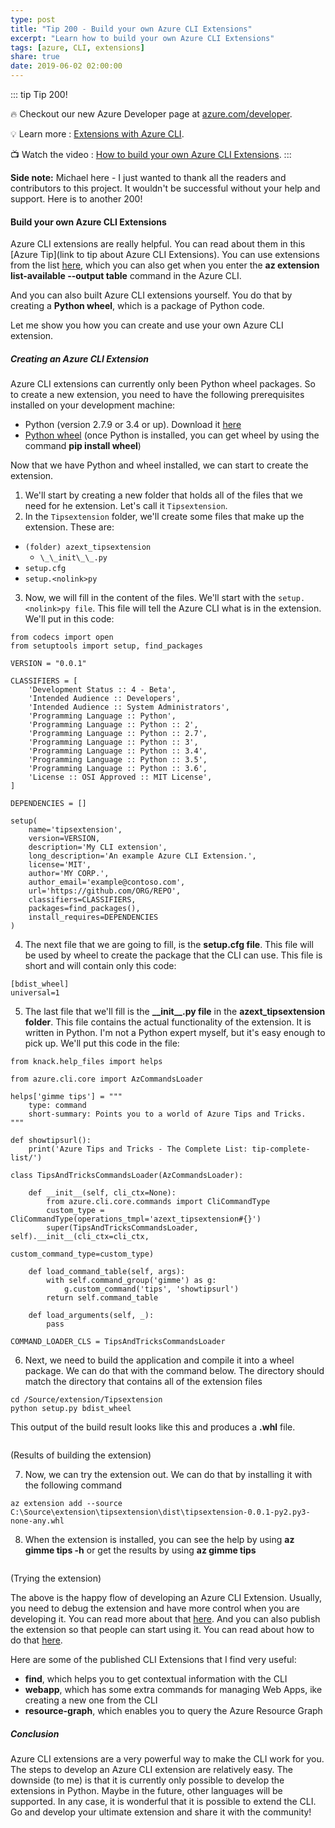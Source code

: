 ```yaml
---
type: post
title: "Tip 200 - Build your own Azure CLI Extensions"
excerpt: "Learn how to build your own Azure CLI Extensions"
tags: [azure, CLI, extensions]
share: true
date: 2019-06-02 02:00:00
---
```


::: tip Tip 200! 

:fire: Checkout our new Azure Developer page at [azure.com/developer](https://azure.com/developer?WT.mc_id=azure-azuredevtips-micrum).

:bulb: Learn more : [Extensions with Azure CLI](https://docs.microsoft.com/en-us/cli/azure/azure-cli-extensions-overview?view=azure-cli-latest?WT.mc_id=docs-azuredevtips-micrum). 

:tv: Watch the video : [How to build your own Azure CLI Extensions](https://www.youtube.com/watch?v=WOxjyJgw-ZY&list=PLLasX02E8BPCNCK8Thcxu-Y-XcBUbhFWC&index=57?WT.mc_id=youtube-azuredevtips-micrum).
:::

**Side note:** Michael here - I just wanted to thank all the readers and contributors to this project. It wouldn't be successful without your help and support. Here is to another 200!
 
#### Build your own Azure CLI Extensions

Azure CLI extensions are really helpful. You can read about them in this [Azure Tip](link to tip about Azure CLI Extensions). You can use extensions from the list [here](https://docs.microsoft.com/en-us/cli/azure/azure-cli-extensions-list?view=azure-cli-latest?WT.mc_id=docs-azuredevtips-micrum), which you can also get when you enter the **az extension list-available --output table** command in the Azure CLI. 

And you can also built Azure CLI extensions yourself. You do that by creating a **Python wheel**, which is a package of Python code.

Let me show you how you can create and use your own Azure CLI extension. 

##### Creating an Azure CLI Extension

Azure CLI extensions can currently only been Python wheel packages. So to create a new extension, you need to have the following prerequisites installed on your development machine:
 
 * Python (version 2.7.9 or 3.4 or up). Download it [here](https://www.python.org/downloads)
 * [Python wheel](https://pypi.org/project/wheel) (once Python is installed, you can get wheel by using the command **pip install wheel**)

Now that we have Python and wheel installed, we can start to create the extension.

1. We'll start by creating a new folder that holds all of the files that we need for he extension. Let's call it `Tipsextension`.
2. In the `Tipsextension` folder, we'll create some files that make up the extension. These are:
* `(folder) azext_tipsextension`
  * `\_\_init\_\_.py`
* `setup.cfg`
* `setup.<nolink>py`
 
3. Now, we will fill in the content of the files. We'll start with the `setup.<nolink>py file`. This file will tell the Azure CLI what is in the extension. We'll put in this code:

```
from codecs import open
from setuptools import setup, find_packages

VERSION = "0.0.1"

CLASSIFIERS = [
    'Development Status :: 4 - Beta',
    'Intended Audience :: Developers',
    'Intended Audience :: System Administrators',
    'Programming Language :: Python',
    'Programming Language :: Python :: 2',
    'Programming Language :: Python :: 2.7',
    'Programming Language :: Python :: 3',
    'Programming Language :: Python :: 3.4',
    'Programming Language :: Python :: 3.5',
    'Programming Language :: Python :: 3.6',
    'License :: OSI Approved :: MIT License',
]

DEPENDENCIES = []

setup(
    name='tipsextension',
    version=VERSION,
    description='My CLI extension',
    long_description='An example Azure CLI Extension.',
    license='MIT',
    author='MY CORP.',
    author_email='example@contoso.com',
    url='https://github.com/ORG/REPO',
    classifiers=CLASSIFIERS,
    packages=find_packages(),
    install_requires=DEPENDENCIES
)
```

4. The next file that we are going to fill, is the **setup.cfg file**. This file will be used by wheel to create the package that the CLI can use. This file is short and will contain only this code:

```
[bdist_wheel]
universal=1
```

5. The last file that we'll fill is the **\_\_init\_\_.py file** in the **azext_tipsextension folder**. This file contains the actual functionality of the extension. It is written in Python. I'm not a Python expert myself, but it's easy enough to pick up. We'll put this code in the file:

```
from knack.help_files import helps

from azure.cli.core import AzCommandsLoader

helps['gimme tips'] = """
    type: command
    short-summary: Points you to a world of Azure Tips and Tricks.
"""

def showtipsurl():
    print('Azure Tips and Tricks - The Complete List: tip-complete-list/')

class TipsAndTricksCommandsLoader(AzCommandsLoader):

    def __init__(self, cli_ctx=None):
        from azure.cli.core.commands import CliCommandType
        custom_type = CliCommandType(operations_tmpl='azext_tipsextension#{}')
        super(TipsAndTricksCommandsLoader, self).__init__(cli_ctx=cli_ctx,
                                                       custom_command_type=custom_type)

    def load_command_table(self, args):
        with self.command_group('gimme') as g:
            g.custom_command('tips', 'showtipsurl')
        return self.command_table

    def load_arguments(self, _):
        pass

COMMAND_LOADER_CLS = TipsAndTricksCommandsLoader
```

6. Next, we need to build the application and compile it into a wheel package. We can do that with the command below. The directory should match the directory that contains all of the extension files

```
cd /Source/extension/Tipsextension
python setup.py bdist_wheel
```

This output of the build result looks like this and produces a **.whl** file.

<img :src="$withBase('/files/BuildResult.png')">

(Results of building the extension)

7. Now, we can try the extension out. We can do that by installing it with the following command
```
az extension add --source C:\Source\extension\tipsextension\dist\tipsextension-0.0.1-py2.py3-none-any.whl
```
8. When the extension is installed, you can see the help by using **az gimme tips -h** or get the results by using **az gimme tips**

<img :src="$withBase('/files/TryingTheExtension.png')">

(Trying the extension)

The above is the happy flow of developing an Azure CLI Extension. Usually, you need to debug the extension and have more control when you are developing it. You can read more about that [here](https://github.com/Azure/azure-cli/blob/master/doc/extensions/authoring.md?WT.mc_id=github-azuredevtips-micrum). And you can also publish the extension so that people can start using it. You can read about how to do that [here](https://github.com/Azure/azure-cli/blob/dev/doc/extensions/publishing.md?WT.mc_id=github-azuredevtips-micrum). 

Here are some of the published CLI Extensions that I find very useful:

* **find**, which helps you to get contextual information with the CLI
* **webapp**, which has some extra commands for managing Web Apps, ike creating a new one from the CLI
* **resource-graph**, which enables you to query the Azure Resource Graph

##### Conclusion

Azure CLI extensions are a very powerful way to make the CLI work for you. The steps to develop an Azure CLI extension are relatively easy. The downside (to me) is that it is currently only possible to develop the extensions in Python. Maybe in the future, other languages will be supported. In any case, it is wonderful that it is possible to extend the CLI. Go and develop your ultimate extension and share it with the community!


